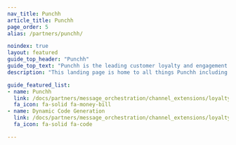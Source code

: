 ```yaml
---
nav_title: Punchh
article_title: Punchh
page_order: 5
alias: /partners/punchh/

noindex: true
layout: featured
guide_top_header: "Punchh"
guide_top_text: "Punchh is the leading customer loyalty and engagement solution for restaurant, retail, and convenience store brands. For a decade, Punchh has created consistent, modern loyalty experiences to help physical retailers understand their customers and use real-time insights to serve them the best."
description: "This landing page is home to all things Punchh including integration guidance, and dynamic code generation."

guide_featured_list:
- name: Punchh
  link: /docs/partners/message_orchestration/channel_extensions/loyalty/punchh/punchh/
  fa_icon: fa-solid fa-money-bill
- name: Dynamic Code Generation
  link: /docs/partners/message_orchestration/channel_extensions/loyalty/punchh/code_generation/
  fa_icon: fa-solid fa-code

---
```


<br><br>
